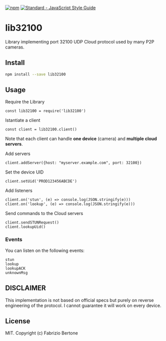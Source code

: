 [npm-image]: https://img.shields.io/badge/npm-v1.0.0-blue.svg
[npm-url]: https://npmjs.org/package/lib32100
[![npm][npm-image]][npm-url]
[![Standard - JavaScript Style Guide](https://img.shields.io/badge/code_style-standard-brightgreen.svg)](https://standardjs.com)


# lib32100
Library implementing port 32100 UDP Cloud protocol used by many P2P cameras.

## Install
```bash
npm install --save lib32100
```

## Usage
Require the Library
```
const lib32100 = require('lib32100')
```
Istantiate a client
```
const client = lib32100.client()
```
Note that each client can handle **one device** (camera) and **multiple cloud servers**.

Add servers
```
client.addServer({host: "myserver.example.com", port: 32100})
```

Set the device UID
```
client.setUid('PROD123456ABCDE')
```

Add listeners
```
client.on('stun', (e) => console.log(JSON.stringify(e)))
client.on('lookup', (e) => console.log(JSON.stringify(e)))
```

Send commands to the Cloud servers
```
client.sendSTUNRequest()
client.lookupUid()
```

### Events
You can listen on the following events:
```
stun
lookup
lookupACK
unknownMsg
```


## DISCLAIMER
This implementation is not based on official specs but purely on reverse engineering of the protocol.
I cannot guarantee it will work on every device.

## License
MIT. Copyright (c) Fabrizio Bertone

